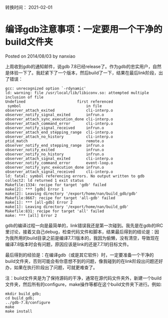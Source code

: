 转换时间： 2021-02-01

# 编译gdb注意事项：一定要用一个干净的build文件夹
Posted on 2014/08/03 by nanxiao

上周收到gdb的通知邮件，说gdb 7.8已经release了。作为gdb的忠实用户，自然是体验一下了。我赶紧下了一个版本，然后build了一下，结果在最后link阶段，出了错误：
```
gcc: unrecognized option `-rdynamic'
ld: warning: file /usr/local/lib/libiconv.so: attempted multiple inclusion of file
Undefined                       first referenced
 symbol                             in file
observer_attach_exited              cli-interp.o
observer_notify_signal_exited       infrun.o
observer_attach_sync_execution_done cli-interp.o
observer_attach_command_error       cli-interp.o
observer_notify_signal_received     infrun.o
observer_attach_end_stepping_range  cli-interp.o
observer_attach_no_history          cli-interp.o
ptid_match                          remote.o
observer_notify_end_stepping_range  infrun.o
observer_notify_exited              infrun.o
observer_notify_no_history          infrun.o
observer_attach_signal_exited       cli-interp.o
observer_notify_command_error       event-loop.o
observer_notify_sync_execution_done infrun.o
observer_attach_signal_received     cli-interp.o
ld: fatal: symbol referencing errors. No output written to gdb
collect2: ld returned 1 exit status
Makefile:1334: recipe for target 'gdb' failed
make[2]: *** [gdb] Error 1
make[2]: Leaving directory '/export/home/nan/build_gdb/gdb'
Makefile:8667: recipe for target 'all-gdb' failed
make[1]: *** [all-gdb] Error 2
make[1]: Leaving directory '/export/home/nan/build_gdb'
Makefile:831: recipe for target 'all' failed
make: *** [all] Error 2
```
gdb的编译过程一向是最简单的，link错误我还是第一次碰到。我先是在gdb的IRC里讨论，接着又自己debug，检查代码文件和脚本，结果最后得到的结论是：因为我所用的build目录之前是编译7.7.1版本的，我因为偷懒，没有清空，导致现在编译7.8版本时会有问题，原因应该是link的还是7.7.1的目标文件。

最后得到的经验是：在编译gdb（或是其它软件）时，一定要准备一个干净的build文件夹，否则可能会有你意想不到的问题，像我碰到的在link阶段出问题还好办，如果在执行阶段出了问题，可就更难查了。

注：build文件夹是为了保持源码的干净，通常在源代码文件夹外，新建一个build文件夹，然后所有的configure，make操作等都在这个build文件夹下进行。例如:
```
mkdir build_gdb;
cd build_gdb;
../gdb-7.8/configure
make
make install
```
